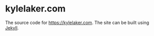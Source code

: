 # kylelaker.com

The source code for https://kylelaker.com. The site can be built using [Jekyll](https://jekyllrb.com).
